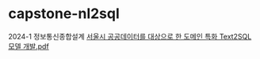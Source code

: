 # capstone-nl2sql
2024-1 정보통신종합설계
[서울시 공공데이터를 대상으로 한 도메인 특화 Text2SQL 모델 개발.pdf](https://github.com/user-attachments/files/18301687/Text2SQL.pdf)

